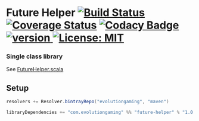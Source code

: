 # Future Helper [![Build Status](https://travis-ci.org/evolution-gaming/future-helper.svg)](https://travis-ci.org/evolution-gaming/future-helper) [![Coverage Status](https://coveralls.io/repos/evolution-gaming/future-helper/badge.svg)](https://coveralls.io/r/evolution-gaming/future-helper) [![Codacy Badge](https://api.codacy.com/project/badge/Grade/65bfcb6aeeb84f6b9ab01287e171acbd)](https://www.codacy.com/app/evolution-gaming/future-helper?utm_source=github.com&amp;utm_medium=referral&amp;utm_content=evolution-gaming/future-helper&amp;utm_campaign=Badge_Grade) [ ![version](https://api.bintray.com/packages/evolutiongaming/maven/future-helper/images/download.svg) ](https://bintray.com/evolutiongaming/maven/future-helper/_latestVersion) [![License: MIT](https://img.shields.io/badge/License-MIT-yellowgreen.svg)](https://opensource.org/licenses/MIT)

### Single class library

See [FutureHelper.scala](src/main/scala/com/evolutiongaming/concurrent/FutureHelper.scala) 

## Setup

```scala
resolvers += Resolver.bintrayRepo("evolutiongaming", "maven")

libraryDependencies += "com.evolutiongaming" %% "future-helper" % "1.0.5"
```

